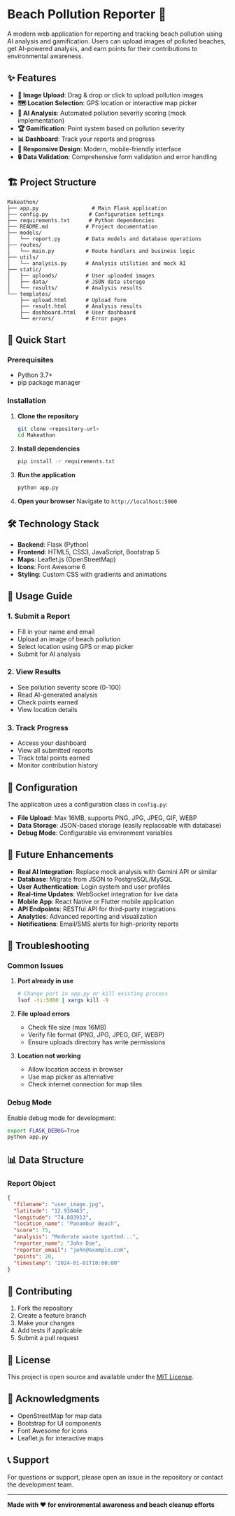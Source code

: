 # Beach Pollution Reporter 🌊

A modern web application for reporting and tracking beach pollution using AI analysis and gamification. Users can upload images of polluted beaches, get AI-powered analysis, and earn points for their contributions to environmental awareness.

## ✨ Features

- **📸 Image Upload**: Drag & drop or click to upload pollution images
- **🗺️ Location Selection**: GPS location or interactive map picker
- **🤖 AI Analysis**: Automated pollution severity scoring (mock implementation)
- **🏆 Gamification**: Point system based on pollution severity
- **📊 Dashboard**: Track your reports and progress
- **📱 Responsive Design**: Modern, mobile-friendly interface
- **🔒 Data Validation**: Comprehensive form validation and error handling

## 🏗️ Project Structure

```
Makeathon/
├── app.py                 # Main Flask application
├── config.py             # Configuration settings
├── requirements.txt      # Python dependencies
├── README.md            # Project documentation
├── models/
│   └── report.py        # Data models and database operations
├── routes/
│   └── main.py          # Route handlers and business logic
├── utils/
│   └── analysis.py      # Analysis utilities and mock AI
├── static/
│   ├── uploads/         # User uploaded images
│   ├── data/            # JSON data storage
│   └── results/         # Analysis results
└── templates/
    ├── upload.html      # Upload form
    ├── result.html      # Analysis results
    ├── dashboard.html   # User dashboard
    └── errors/          # Error pages
```

## 🚀 Quick Start

### Prerequisites

- Python 3.7+
- pip package manager

### Installation

1. **Clone the repository**
   ```bash
   git clone <repository-url>
   cd Makeathon
   ```

2. **Install dependencies**
   ```bash
   pip install -r requirements.txt
   ```

3. **Run the application**
   ```bash
   python app.py
   ```

4. **Open your browser**
   Navigate to `http://localhost:5000`

## 🛠️ Technology Stack

- **Backend**: Flask (Python)
- **Frontend**: HTML5, CSS3, JavaScript, Bootstrap 5
- **Maps**: Leaflet.js (OpenStreetMap)
- **Icons**: Font Awesome 6
- **Styling**: Custom CSS with gradients and animations

## 📱 Usage Guide

### 1. Submit a Report
- Fill in your name and email
- Upload an image of beach pollution
- Select location using GPS or map picker
- Submit for AI analysis

### 2. View Results
- See pollution severity score (0-100)
- Read AI-generated analysis
- Check points earned
- View location details

### 3. Track Progress
- Access your dashboard
- View all submitted reports
- Track total points earned
- Monitor contribution history

## 🔧 Configuration

The application uses a configuration class in `config.py`:

- **File Upload**: Max 16MB, supports PNG, JPG, JPEG, GIF, WEBP
- **Data Storage**: JSON-based storage (easily replaceable with database)
- **Debug Mode**: Configurable via environment variables

## 🔮 Future Enhancements

- **Real AI Integration**: Replace mock analysis with Gemini API or similar
- **Database**: Migrate from JSON to PostgreSQL/MySQL
- **User Authentication**: Login system and user profiles
- **Real-time Updates**: WebSocket integration for live data
- **Mobile App**: React Native or Flutter mobile application
- **API Endpoints**: RESTful API for third-party integrations
- **Analytics**: Advanced reporting and visualization
- **Notifications**: Email/SMS alerts for high-priority reports

## 🐛 Troubleshooting

### Common Issues

1. **Port already in use**
   ```bash
   # Change port in app.py or kill existing process
   lsof -ti:5000 | xargs kill -9
   ```

2. **File upload errors**
   - Check file size (max 16MB)
   - Verify file format (PNG, JPG, JPEG, GIF, WEBP)
   - Ensure uploads directory has write permissions

3. **Location not working**
   - Allow location access in browser
   - Use map picker as alternative
   - Check internet connection for map tiles

### Debug Mode

Enable debug mode for development:
```bash
export FLASK_DEBUG=True
python app.py
```

## 📊 Data Structure

### Report Object
```json
{
  "filename": "user_image.jpg",
  "latitude": "12.938463",
  "longitude": "74.803913",
  "location_name": "Panambur Beach",
  "score": 75,
  "analysis": "Moderate waste spotted...",
  "reporter_name": "John Doe",
  "reporter_email": "john@example.com",
  "points": 20,
  "timestamp": "2024-01-01T10:00:00"
}
```

## 🤝 Contributing

1. Fork the repository
2. Create a feature branch
3. Make your changes
4. Add tests if applicable
5. Submit a pull request

## 📄 License

This project is open source and available under the [MIT License](LICENSE).

## 🙏 Acknowledgments

- OpenStreetMap for map data
- Bootstrap for UI components
- Font Awesome for icons
- Leaflet.js for interactive maps

## 📞 Support

For questions or support, please open an issue in the repository or contact the development team.

---

**Made with ❤️ for environmental awareness and beach cleanup efforts** 